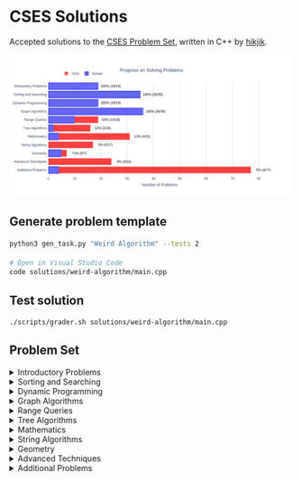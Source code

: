 # CSES Solutions

Accepted solutions to the [CSES Problem Set](https://cses.fi/problemset/), written in C++ by [hikjik](https://cses.fi/problemset/user/147386/).

<img title="Progress" alt="Progress" src="res/progress.webp">

## Generate problem template

```bash
python3 gen_task.py "Weird Algorithm" --tests 2

# Open in Visual Studio Code
code solutions/weird-algorithm/main.cpp
```

## Test solution

```bash
./scripts/grader.sh solutions/weird-algorithm/main.cpp
```

## Problem Set

<details>
<summary>Introductory Problems</summary>

### Introductory Problems

| №   | Name                                                          | Solution                                         |Tags|
| --- | ------------------------------------------------------------- | ------------------------------------------------ |-|
|  1. | [Weird Algorithm](https://cses.fi/problemset/task/1068)       | [C++](/solutions/weird-algorithm/main.cpp)       ||
|  2. | [Missing Number](https://cses.fi/problemset/task/1083)        | [C++](/solutions/missing-number/main.cpp)        ||
|  3. | [Repetitions](https://cses.fi/problemset/task/1069)           | [C++](/solutions/repetitions/main.cpp)           ||
|  4. | [Increasing Array](https://cses.fi/problemset/task/1094)      | [C++](/solutions/increasing-array/main.cpp)      ||
|  5. | [Permutations](https://cses.fi/problemset/task/1070)          | [C++](/solutions/permutations/main.cpp)          ||
|  6. | [Number Spiral](https://cses.fi/problemset/task/1071)         | [C++](/solutions/number-spiral/main.cpp)         ||
|  7. | [Two Knights](https://cses.fi/problemset/task/1072)           | [C++](/solutions/two-knights/main.cpp)           ||
|  8. | [Two Sets](https://cses.fi/problemset/task/1092)              | [C++](/solutions/two-sets/main.cpp)              ||
|  9. | [Bit Strings](https://cses.fi/problemset/task/1617)           | [C++](/solutions/bit-strings/main.cpp)           ||
| 10. | [Trailing Zeros](https://cses.fi/problemset/task/1618)        | [C++](/solutions/trailing-zeros/main.cpp)        ||
| 11. | [Coin Piles](https://cses.fi/problemset/task/1754)            | [C++](/solutions/coin-piles/main.cpp)            ||
| 12. | [Palindrome Reorder](https://cses.fi/problemset/task/1755)    | [C++](/solutions/palindrome-reorder/main.cpp)    ||
| 13. | [Gray Code](https://cses.fi/problemset/task/2205)             | [C++](/solutions/gray-code/main.cpp)             ||
| 14. | [Tower of Hanoi](https://cses.fi/problemset/task/2165)        | [C++](/solutions/tower-of-hanoi/main.cpp)        ||
| 15. | [Creating Strings](https://cses.fi/problemset/task/1622)      | [C++](/solutions/creating-strings/main.cpp)      ||
| 16. | [Apple Division](https://cses.fi/problemset/task/1623)        | [C++](/solutions/apple-division/main.cpp)        ||
| 17. | [Chessboard and Queens](https://cses.fi/problemset/task/1624) | [C++](/solutions/chessboard-and-queens/main.cpp) ||
| 18. | [Digit Queries](https://cses.fi/problemset/task/2431)         | [C++](/solutions/digit-queries/main.cpp)         ||
| 19. | [Grid Paths](https://cses.fi/problemset/task/1625)            | [C++](/solutions/grid-paths/main.cpp)            ||

</details>

<details>
<summary>Sorting and Searching</summary>

### Sorting and Searching

| №   | Name                                                             | Solution                                            |Tags|
| --- | ---------------------------------------------------------------- | --------------------------------------------------- |-|
| 20. | [Distinct Numbers](https://cses.fi/problemset/task/1621)         | [C++](/solutions/distinct-numbers/main.cpp)         ||
| 21. | [Apartments](https://cses.fi/problemset/task/1084)               | [C++](/solutions/apartments/main.cpp)               ||
| 22. | [Ferris Wheel](https://cses.fi/problemset/task/1090)             | [C++](/solutions/ferris-wheel/main.cpp)             ||
| 23. | [Concert Tickets](https://cses.fi/problemset/task/1091)          | [C++](/solutions/concert-tickets/main.cpp)          ||
| 24. | [Restaurant Customers](https://cses.fi/problemset/task/1619)     | [C++](/solutions/restaurant-customers/main.cpp)     ||
| 25. | [Movie Festival](https://cses.fi/problemset/task/1629)           | [C++](/solutions/movie-festival/main.cpp)           ||
| 26. | [Sum of Two Values](https://cses.fi/problemset/task/1640)        | [C++](/solutions/sum-of-two-values/main.cpp)        ||
| 27. | [Maximum Subarray Sum](https://cses.fi/problemset/task/1643)     | [C++](/solutions/maximum-subarray-sum/main.cpp)     ||
| 28. | [Stick Lengths](https://cses.fi/problemset/task/1074)            | [C++](/solutions/stick-lengths/main.cpp)            ||
| 29. | [Missing Coin Sum](https://cses.fi/problemset/task/2183)         | [C++](/solutions/missing-coin-sum/main.cpp)         ||
| 30. | [Collecting Numbers](https://cses.fi/problemset/task/2216)       | [C++](/solutions/collecting-numbers/main.cpp)       ||
| 31. | [Collecting Numbers II](https://cses.fi/problemset/task/2217)    | [C++](/solutions/collecting-numbers-ii/main.cpp)    ||
| 32. | [Playlist](https://cses.fi/problemset/task/1141)                 | [C++](/solutions/playlist/main.cpp)                 ||
| 33. | [Towers](https://cses.fi/problemset/task/1073)                   | [C++](/solutions/towers/main.cpp)                   ||
| 34. | [Traffic Lights](https://cses.fi/problemset/task/1163)           | [C++](/solutions/traffic-lights/main.cpp)           ||
| 35. | [Josephus Problem I](https://cses.fi/problemset/task/2162)       | [C++](/solutions/josephus-problem-i/main.cpp)       ||
| 36. | [Josephus Problem II](https://cses.fi/problemset/task/2163)      | [C++](/solutions/josephus-problem-ii/main.cpp)      ||
| 37. | [Nested Ranges Check](https://cses.fi/problemset/task/2168)      | [C++](/solutions/nested-ranges-check/main.cpp)      ||
| 38. | [Nested Ranges Count](https://cses.fi/problemset/task/2169)      | [C++](/solutions/nested-ranges-count/main.cpp)      ||
| 39. | [Room Allocation](https://cses.fi/problemset/task/1164)          | [C++](/solutions/room-allocation/main.cpp)          ||
| 40. | [Factory Machines](https://cses.fi/problemset/task/1620)         | [C++](/solutions/factory-machines/main.cpp)         ||
| 41. | [Tasks and Deadlines](https://cses.fi/problemset/task/1630)      | [C++](/solutions/tasks-and-deadlines/main.cpp)      ||
| 42. | [Reading Books](https://cses.fi/problemset/task/1631)            | [C++](/solutions/reading-books/main.cpp)            ||
| 43. | [Sum of Three Values](https://cses.fi/problemset/task/1641)      | [C++](/solutions/sum-of-three-values/main.cpp)      ||
| 44. | [Sum of Four Values](https://cses.fi/problemset/task/1642)       | [C++](/solutions/sum-of-four-values/main.cpp)       ||
| 45. | [Nearest Smaller Values](https://cses.fi/problemset/task/1645)   | [C++](/solutions/nearest-smaller-values/main.cpp)   ||
| 46. | [Subarray Sums I](https://cses.fi/problemset/task/1660)          | [C++](/solutions/subarray-sums-i/main.cpp)          ||
| 47. | [Subarray Sums II](https://cses.fi/problemset/task/1661)         | [C++](/solutions/subarray-sums-ii/main.cpp)         ||
| 48. | [Subarray Divisibility](https://cses.fi/problemset/task/1662)    | [C++](/solutions/subarray-divisibility/main.cpp)    ||
| 49. | [Subarray Distinct Values](https://cses.fi/problemset/task/2428) | [C++](/solutions/subarray-distinct-values/main.cpp) ||
| 50. | [Array Division](https://cses.fi/problemset/task/1085)           | [C++](/solutions/array-division/main.cpp)           ||
| 51. | [Sliding Median](https://cses.fi/problemset/task/1076)           | [C++](/solutions/sliding-median/main.cpp)           ||
| 52. | [Sliding Cost](https://cses.fi/problemset/task/1077)             | [C++](/solutions/sliding-cost/main.cpp)             ||
| 53. | [Movie Festival II](https://cses.fi/problemset/task/1632)        | [C++](/solutions/movie-festival-ii/main.cpp)        ||
| 54. | [Maximum Subarray Sum II](https://cses.fi/problemset/task/1644)  | [C++](/solutions/maximum-subarray-sum-ii/main.cpp)  ||

</details>

<details>
<summary>Dynamic Programming</summary>

### Dynamic Programming

| №   | Name                                                           | Solution                                          |Tags|
| --- | -------------------------------------------------------------- | ------------------------------------------------- |-|
| 55. | [Dice Combinations](https://cses.fi/problemset/task/1633/)     | [C++](/solutions/dice-combinations/main.cpp)      ||
| 56. | [Minimizing Coins](https://cses.fi/problemset/task/1634)       | [C++](/solutions/minimizing-coins/main.cpp)       ||
| 57. | [Coin Combinations I](https://cses.fi/problemset/task/1635)    | [C++](/solutions/coin-combinations-i/main.cpp)    ||
| 58. | [Coin Combinations II](https://cses.fi/problemset/task/1636)   | [C++](/solutions/coin-combinations-ii/main.cpp)   ||
| 59. | [Removing Digits](https://cses.fi/problemset/task/1637)        | [C++](/solutions/removing-digits/main.cpp)        ||
| 60. | [Grid Paths](https://cses.fi/problemset/task/1638)             | [C++](/solutions/grid-paths-ii/main.cpp)          ||
| 61. | [Book Shop](https://cses.fi/problemset/task/1158)              | [C++](/solutions/book-shop/main.cpp)              ||
| 62. | [Array Description](https://cses.fi/problemset/task/1746)      | [C++](/solutions/array-description/main.cpp)      ||
| 63. | [Counting Towers](https://cses.fi/problemset/task/2413)        | [C++](/solutions/counting-towers/main.cpp)        ||
| 64. | [Edit Distance](https://cses.fi/problemset/task/1639)          | [C++](/solutions/edit-distance/main.cpp)          ||
| 65. | [Rectangle Cutting](https://cses.fi/problemset/task/1744)      | [C++](/solutions/rectangle-cutting/main.cpp)      ||
| 66. | [Money Sums](https://cses.fi/problemset/task/1745)             | [C++](/solutions/money-sums/main.cpp)             ||
| 67. | [Removal Game](https://cses.fi/problemset/task/1097)           | [C++](/solutions/removal-game/main.cpp)           ||
| 68. | [Two Sets II](https://cses.fi/problemset/task/1093)            | [C++](/solutions/two-sets-ii/main.cpp)            ||
| 69. | [Increasing Subsequence](https://cses.fi/problemset/task/1145) | [C++](/solutions/increasing-subsequence/main.cpp) ||
| 70. | [Projects](https://cses.fi/problemset/task/1140)               | [C++](/solutions/projects/main.cpp)               ||
| 71. | [Elevator Rides](https://cses.fi/problemset/task/1653)         | [C++](/solutions/elevator-rides/main.cpp)         ||
| 72. | [Counting Tilings](https://cses.fi/problemset/task/2181)       | [C++](/solutions/counting-tilings/main.cpp)       ||
| 73. | [Counting Numbers](https://cses.fi/problemset/task/2220)       | [C++](/solutions/counting-numbers/main.cpp)       ||

</details>

<details>
<summary>Graph Algorithms</summary>

### Graph Algorithms

| №    | Name                                                          | Solution                                        | Tags                                                                                     |
| ---- | ------------------------------------------------------------- | ----------------------------------------------- | :--------------------------------------------------------------------------------------- |
|  74. | [Counting Rooms](https://cses.fi/problemset/task/1192/)       | [C++](/solutions/counting-rooms/main.cpp)       | DFS on a Grid<br/>Flood Fill<br/>Count Connected Components                              |
|  75. | [Labyrinth](https://cses.fi/problemset/task/1193/)            | [C++](/solutions/labyrinth/main.cpp)            | BFS on a Grid<br/>Shortest Path (by number of edges)                                     |
|  76. | [Building Roads](https://cses.fi/problemset/task/1666/)       | [C++](/solutions/building-roads/main.cpp)       | DFS for Undirected Graph<br/>Min Number of Edges to Connect Graph                        |
|  77. | [Message Route](https://cses.fi/problemset/task/1667/)        | [C++](/solutions/message-route/main.cpp)        | BFS for Undirected Graph<br/>Shortest Path (by number of edges)                          |
|  78. | [Building Teams](https://cses.fi/problemset/task/1668/)       | [C++](/solutions/building-teams/main.cpp)       | BFS for Undirected Graph<br/>Bipartite graph                                             |
|  79. | [Round Trip](https://cses.fi/problemset/task/1669/)           | [C++](/solutions/round-trip/main.cpp)           | DFS for Undirected Graph<br/>Cycle Retrieval                                             |
|  80. | [Monsters](https://cses.fi/problemset/task/1194/)             | [C++](/solutions/monsters/main.cpp)             | Multi Source BFS on a Grid                                                               |
|  81. | [Shortest Routes I](https://cses.fi/problemset/task/1671/)    | [C++](/solutions/shortest-routes-i/main.cpp)    | Shortest Paths in a Directed Graph<br/>Dijkstra’s Algorithm                              |
|  82. | [Shortest Routes II](https://cses.fi/problemset/task/1672/)   | [C++](/solutions/shortest-routes-ii/main.cpp)   | All-Pairs Shortest Paths in an Undirected Graph<br/>Floyd Warshall Algorithm             |
|  83. | [High Score](https://cses.fi/problemset/task/1673/)           | [C++](/solutions/high-score/main.cpp)           | Shortest Paths in a Directed Graph<br/>Negative weight edges</br> Bellman Ford Algorithm |
|  84. | [Flight Discount](https://cses.fi/problemset/task/1195/)      | [C++](/solutions/flight-discount/main.cpp)      | Shortest Paths in a Directed Graph<br/>Modified Dijkstra’s Algorithm                     |
|  85. | [Cycle Finding](https://cses.fi/problemset/task/1197/)        | [C++](/solutions/cycle-finding/main.cpp)        | Retrieve Negative Cycle in a Directed Graph<br/>Bellman-Ford Algorithm                   |
|  86. | [Flight Routes](https://cses.fi/problemset/task/1196/)        | [C++](/solutions/flight-routes/main.cpp)        | K-Shortest Paths in a Directed Graph<br/>Modified Dijkstra’s Algorithm                   |
|  87. | [Round Trip II](https://cses.fi/problemset/task/1678/)        | [C++](/solutions/round-trip-ii/main.cpp)        | DFS for Directed Graph<br/>Cycle Retrieval                                               |
|  88. | [Course Schedule](https://cses.fi/problemset/task/1679/)      | [C++](/solutions/course-schedule/main.cpp)      | Topological Sort<br/>Kahn's Algorithm                                                    |
|  89. | [Longest Flight Route](https://cses.fi/problemset/task/1680/) | [C++](/solutions/longest-flight-route/main.cpp) | Topological Sort<br/>Kahn's Algorithm<br/>Dynamic Programming                            |
|  90. | [Game Routes](https://cses.fi/problemset/task/1681/)          | [C++](/solutions/game-routes/main.cpp)          | Topological Sort<br/>Kahn's Algorithm<br/>Dynamic programming                            |
|  91. | [Investigation](https://cses.fi/problemset/task/1202/)        | [C++](/solutions/investigation/main.cpp)        | Shortest Paths in a Directed Graph<br/>Modified Dijkstra’s Algorithm                     |
|  92. | [Planets Queries I](https://cses.fi/problemset/task/1750/)    | [C++](/solutions/planets-queries-i/main.cpp)    | Functional Graph                                                                         |
|  93. | [Planets Queries II](https://cses.fi/problemset/task/1160/)   | [C++](/solutions/planets-queries-ii/main.cpp)   | Functional Graph<br/>DFS for Directed Graph                                              |
|  94. | [Planets Cycles](https://cses.fi/problemset/task/1751/)       | [C++](/solutions/planets-cycles/main.cpp)       | Functional Graph<br/>DFS for Directed Graph                                              |
|  95. | [Road Reparation](https://cses.fi/problemset/task/1675/)      | [C++](/solutions/road-reparation/main.cpp)      | Disjoint Sets Union                                                                      |
|  96. | [Road Construction](https://cses.fi/problemset/task/1676/)    | [C++](/solutions/road-construction/main.cpp)    | Disjoint Sets Union                                                                      |
|  97. | [Flight Routes Check](https://cses.fi/problemset/task/1682/)  | [C++](/solutions/flight-routes-check/main.cpp)  | DFS for Directed Graph<br/>Check if a Graph is Strongly Connected                        |
|  98. | [Planets and Kingdoms](https://cses.fi/problemset/task/1683/) | [C++](/solutions/planets-and-kingdoms/main.cpp) | Strongly Connected Component<br/>Kosaraju's algorithm                                    |
|  99. | [Giant Pizza](https://cses.fi/problemset/task/1684/)          | [C++](/solutions/giant-pizza/main.cpp)          | 2SAT<br/>Strongly Connected Component<br/>Kosaraju's algorithm<br/>Topological Sort      |
| 100. | [Coin Collector](https://cses.fi/problemset/task/1686/)       | [C++](/solutions/coin-collector/main.cpp)       | Strongly Connected Component<br/>Kosaraju's algorithm<br/>Condensation graph             |
| 101. | [Mail Delivery](https://cses.fi/problemset/task/1691/)        | [C++](/solutions/mail-delivery/main.cpp)        | Eulerian Circuit                                                                         |
| 102. | [De Bruijn Sequence](https://cses.fi/problemset/task/1692/)   | [C++](/solutions/de-bruijn-sequence/main.cpp)   | Eulerian Circuit<br/>Bit Manipulation                                                    |
| 103. | [Teleporters Path](https://cses.fi/problemset/task/1693/)     | [C++](/solutions/teleporters-path/main.cpp)     | Eulerian Path                                                                            |
| 104. | [Hamiltonian Flights](https://cses.fi/problemset/task/1690/)  | [C++](/solutions/hamiltonian-flights/main.cpp)  | Hamiltonian Path<br/>Bitmasking and Dynamic Programming                                  |
| 105. | [Knight's Tour](https://cses.fi/problemset/task/1689/)        | [C++](/solutions/knights-tour/main.cpp)         | Hamiltonian Path<br/>Backtracking with Warnsdorff's heuristic                            |
| 106. | [Download Speed](https://cses.fi/problemset/task/1694/)       | [C++](/solutions/download-speed/main.cpp)       | Max Flow</br>Dinic's Algorithm                                                      |
| 107. | [Police Chase](https://cses.fi/problemset/task/1695/)         | [C++](/solutions/police-chase/main.cpp)         | Max Flow</br>Minimum Cut</br>Edmonds Karp Algorithm                                      |
| 108. | [School Dance](https://cses.fi/problemset/task/1696/)         | [C++](/solutions/school-dance/main.cpp)         | Max Flow</br>Bipartite Matching</br>Edmonds Karp Algorithm                               |
| 109. | [Distinct Routes](https://cses.fi/problemset/task/1711/)      | [C++](/solutions/distinct-routes/main.cpp)      | Max Flow</br>Edge Disjoint Paths</br>Edmonds Karp Algorithm                              |

</details>

<details>
<summary>Range Queries</summary>

### Range Queries

| №    | Name                                                                  | Solution                                                 | Tags          |
| ---- | --------------------------------------------------------------------- | -------------------------------------------------------- | :------------ |
| 110. | [Static Range Sum Queries](https://cses.fi/problemset/task/1646)      | [C++](/solutions/static-range-sum-queries/main.cpp)      | Prefix Sum    |
| 111. | [Static Range Minimum Queries](https://cses.fi/problemset/task/1647)  | [C++](/solutions/static-range-minimum-queries/main.cpp)  | Sparse Table  |
| 112. | [Dynamic Range Sum Queries](https://cses.fi/problemset/task/1648)     | [C++](/solutions/dynamic-range-sum-queries/main.cpp)     | Fenwick Tree  |
| 113. | [Dynamic Range Minimum Queries](https://cses.fi/problemset/task/1649) | [C++](/solutions/dynamic-range-minimum-queries/main.cpp) | Segment Tree  |
| 114. | [Range Xor Queries](https://cses.fi/problemset/task/1650)             | [C++](/solutions/range-xor-queries/main.cpp)             | Prefix Sum    |
| 115. | [Range Update Queries](https://cses.fi/problemset/task/1651)          | [C++](/solutions/range-update-queries/main.cpp)          | Segment Tree  |
| 116. | [Forest Queries](https://cses.fi/problemset/task/1652)                | [C++](/solutions/forest-queries/main.cpp)                | Prefix Sum 2D |
| 117. | [Hotel Queries](https://cses.fi/problemset/task/1143)                 | [C++](/solutions/hotel-queries/main.cpp)                 | Segment Tree  |
| 118. | [List Removals](https://cses.fi/problemset/task/1749)                 | [C++](/solutions/list-removals/main.cpp)                 | Ordered Set   |
| 119. | [Salary Queries](https://cses.fi/problemset/task/1144)                | [C++](/solutions/salary-queries/main.cpp)                | Ordered Set   |
| 120. | [Prefix Sum Queries](https://cses.fi/problemset/task/2166)            | ||
| 121. | [Pizzeria Queries](https://cses.fi/problemset/task/2206)              | ||
| 122. | [Subarray Sum Queries](https://cses.fi/problemset/task/1190)          | ||
| 123. | [Distinct Values Queries](https://cses.fi/problemset/task/1734)       | ||
| 124. | [Increasing Array Queries](https://cses.fi/problemset/task/2416)      | ||
| 125. | [Forest Queries II](https://cses.fi/problemset/task/1739)             | ||
| 126. | [Range Updates and Sums](https://cses.fi/problemset/task/1735)        | ||
| 127. | [Polynomial Queries](https://cses.fi/problemset/task/1736)            | ||
| 128. | [Range Queries and Copies](https://cses.fi/problemset/task/1737)      | ||

</details>

<details>
<summary>Tree Algorithms</summary>

### Tree Algorithms

| №    | Name                                                          | Solution                                 | Tags                        |
| ---- | ------------------------------------------------------------- | ---------------------------------------- | --------------------------- |
| 129. | [Subordinates](https://cses.fi/problemset/task/1674)          | [C++](/solutions/subordinates/main.cpp)  | DFS<br/>Dynamic Programming |
| 130. | [Tree Matching](https://cses.fi/problemset/task/1130)         | [C++](/solutions/tree-matching/main.cpp) | DFS<br/>Greedy              |
| 131. | [Tree Diameter](https://cses.fi/problemset/task/1131)         |||
| 132. | [Tree Distances I](https://cses.fi/problemset/task/1132)      |||
| 133. | [Tree Distances II](https://cses.fi/problemset/task/1133)     |||
| 134. | [Company Queries I](https://cses.fi/problemset/task/1687)     |||
| 135. | [Company Queries II](https://cses.fi/problemset/task/1688)    |||
| 136. | [Distance Queries](https://cses.fi/problemset/task/1135)      |||
| 137. | [Counting Paths](https://cses.fi/problemset/task/1136)        |||
| 138. | [Subtree Queries](https://cses.fi/problemset/task/1137)       |||
| 139. | [Path Queries](https://cses.fi/problemset/task/1138)          |||
| 140. | [Path Queries II](https://cses.fi/problemset/task/2134)       |||
| 141. | [Distinct Colors](https://cses.fi/problemset/task/1139)       |||
| 142. | [Finding a Centroid](https://cses.fi/problemset/task/2079)    |||
| 143. | [Fixed-Length Paths I](https://cses.fi/problemset/task/2080)  |||
| 144. | [Fixed-Length Paths II](https://cses.fi/problemset/task/2081) |||

</details>

<details>
<summary>Mathematics</summary>

### Mathematics

| №    | Name                                                           | Solution                                     | Tags |
| ---- | -------------------------------------------------------------- | -------------------------------------------- |-|
| 145. | [Josephus Queries](https://cses.fi/problemset/task/2164)       |||
| 146. | [Exponentiation](https://cses.fi/problemset/task/1095)         | [C++](/solutions/exponentiation/main.cpp)    ||
| 147. | [Exponentiation II](https://cses.fi/problemset/task/1712)      | [C++](/solutions/exponentiation-ii/main.cpp) ||
| 148. | [Counting Divisors](https://cses.fi/problemset/task/1713)      | [C++](/solutions/counting-divisors/main.cpp) ||
| 149. | [Common Divisors](https://cses.fi/problemset/task/1081)        | [C++](/solutions/common-divisors/main.cpp)   ||
| 150. | [Sum of Divisors](https://cses.fi/problemset/task/1082)        |||
| 151. | [Divisor Analysis](https://cses.fi/problemset/task/2182)       |||
| 152. | [Prime Multiples](https://cses.fi/problemset/task/2185)        |||
| 153. | [Counting Coprime Pairs](https://cses.fi/problemset/task/2417) |||
| 154. | [Binomial Coefficients](https://cses.fi/problemset/task/1079)  |||
| 155. | [Creating Strings II](https://cses.fi/problemset/task/1715)    |||
| 156. | [Distributing Apples](https://cses.fi/problemset/task/1716)    |||
| 157. | [Christmas Party](https://cses.fi/problemset/task/1717)        |||
| 158. | [Bracket Sequences I](https://cses.fi/problemset/task/2064)    |||
| 159. | [Bracket Sequences II](https://cses.fi/problemset/task/2187)   |||
| 160. | [Counting Necklaces](https://cses.fi/problemset/task/2209)     |||
| 161. | [Counting Grids](https://cses.fi/problemset/task/2210)         |||
| 162. | [Fibonacci Numbers](https://cses.fi/problemset/task/1722)      |||
| 163. | [Throwing Dice](https://cses.fi/problemset/task/1096)          |||
| 164. | [Graph Paths I](https://cses.fi/problemset/task/1723)          |||
| 165. | [Graph Paths II](https://cses.fi/problemset/task/1724)         |||
| 166. | [Dice Probability](https://cses.fi/problemset/task/1725)       |||
| 167. | [Moving Robots](https://cses.fi/problemset/task/1726)          |||
| 168. | [Candy Lottery](https://cses.fi/problemset/task/1727)          |||
| 169. | [Inversion Probability](https://cses.fi/problemset/task/1728)  |||
| 170. | [Stick Game](https://cses.fi/problemset/task/1729)             |||
| 171. | [Nim Game I](https://cses.fi/problemset/task/1730)             |||
| 172. | [Nim Game II](https://cses.fi/problemset/task/1098)            |||
| 173. | [Stair Game](https://cses.fi/problemset/task/1099)             |||
| 174. | [Grundy's Game](https://cses.fi/problemset/task/2207)          |||
| 175. | [Another Game](https://cses.fi/problemset/task/2208)           |||

</details>

<details>
<summary>String Algorithms</summary>

### String Algorithms

| №    | Name                                                           | Solution                                      | Tags                      |
| ---- | -------------------------------------------------------------- | --------------------------------------------- | ------------------------- |
| 176. | [Word Combinations](https://cses.fi/problemset/task/1731)      | [C++](/solutions/word-combinations/main.cpp)  | Trie<br/>DP               |
| 177. | [String Matching](https://cses.fi/problemset/task/1753)        | [C++](/solutions/string-matching/main.cpp)    | KMP                       |
| 178. | [Finding Borders](https://cses.fi/problemset/task/1732)        | [C++](/solutions/finding-borders/main.cpp)    | Z-Function                |
| 179. | [Finding Periods](https://cses.fi/problemset/task/1733)        | [C++](/solutions/finding-periods/main.cpp)    | Z-Function                |
| 180. | [Minimal Rotation](https://cses.fi/problemset/task/1110)       |||
| 181. | [Longest Palindrome](https://cses.fi/problemset/task/1111)     | [C++](/solutions/longest-palindrome/main.cpp) | Manacher's Algorithm      |
| 182. | [Required Substring](https://cses.fi/problemset/task/1112)     |||
| 183. | [Palindrome Queries](https://cses.fi/problemset/task/2420)     |||
| 184. | [Finding Patterns](https://cses.fi/problemset/task/2102)       |||
| 185. | [Counting Patterns](https://cses.fi/problemset/task/2103)      |||
| 186. | [Pattern Positions](https://cses.fi/problemset/task/2104)      |||
| 187. | [Distinct Substrings](https://cses.fi/problemset/task/2105)    |||
| 188. | [Repeating Substring](https://cses.fi/problemset/task/2106)    |||
| 189. | [String Functions](https://cses.fi/problemset/task/2107)       | [C++](/solutions/string-functions/main.cpp)   | P-function<br/>Z-Function |
| 190. | [Substring Order I](https://cses.fi/problemset/task/2108)      |||
| 191. | [Substring Order II](https://cses.fi/problemset/task/2109)     |||
| 192. | [Substring Distribution](https://cses.fi/problemset/task/2110) |||

</details>

<details>
<summary>Geometry</summary>

### Geometry

| №    | Name                                                               | Solution                                             | Tags |
| ---- | ------------------------------------------------------------------ | ---------------------------------------------------- |-|
| 193. | [Point Location Test](https://cses.fi/problemset/task/2189)        | [C++](/solutions/point-location-test/main.cpp)       ||
| 194. | [Line Segment Intersection](https://cses.fi/problemset/task/2190)  | [C++](/solutions/line-segment-intersection/main.cpp) ||
| 195. | [Polygon Area](https://cses.fi/problemset/task/2191)               | [C++](/solutions/polygon-area/main.cpp)              ||
| 196. | [Point in Polygon](https://cses.fi/problemset/task/2192)           | [C++](/solutions/point-in-polygon/main.cpp)          ||
| 197. | [Polygon Lattice Points](https://cses.fi/problemset/task/2193)     | [C++](/solutions/polygon-lattice-points/main.cpp)    ||
| 198. | [Minimum Euclidean Distance](https://cses.fi/problemset/task/2194) |||
| 199. | [Convex Hull](https://cses.fi/problemset/task/2195)                |||

</details>

<details>
<summary>Advanced Techniques</summary>

### Advanced Techniques

| №    | Name                                                         | Solution | Tags |
| ---- | ------------------------------------------------------------ | -------- |-|
| 200. | [Meet in the Middle](https://cses.fi/problemset/task/1628)   |||
| 201. | [Hamming Distance](https://cses.fi/problemset/task/2136)     |||
| 202. | [Beautiful Subgrids](https://cses.fi/problemset/task/2137)   |||
| 203. | [Reachable Nodes](https://cses.fi/problemset/task/2138)      |||
| 204. | [Reachability Queries](https://cses.fi/problemset/task/2143) |||
| 205. | [Cut and Paste](https://cses.fi/problemset/task/2072)        |||
| 206. | [Substring Reversals](https://cses.fi/problemset/task/2073)  |||
| 207. | [Reversals and Sums](https://cses.fi/problemset/task/2074)   |||
| 208. | [Necessary Roads](https://cses.fi/problemset/task/2076)      |||
| 209. | [Necessary Cities](https://cses.fi/problemset/task/2077)     |||
| 210. | [Eulerian Subgraphs](https://cses.fi/problemset/task/2078)   |||
| 211. | [Monster Game I](https://cses.fi/problemset/task/2084)       |||
| 212. | [Monster Game II](https://cses.fi/problemset/task/2085)      |||
| 213. | [Subarray Squares](https://cses.fi/problemset/task/2086)     |||
| 214. | [Houses and Schools](https://cses.fi/problemset/task/2087)   |||
| 215. | [Knuth Division](https://cses.fi/problemset/task/2088)       |||
| 216. | [Apples and Bananas](https://cses.fi/problemset/task/2111)   |||
| 217. | [One Bit Positions](https://cses.fi/problemset/task/2112)    |||
| 218. | [Signal Processing](https://cses.fi/problemset/task/2113)    |||
| 219. | [New Roads Queries](https://cses.fi/problemset/task/2101)    |||
| 220. | [Dynamic Connectivity](https://cses.fi/problemset/task/2133) |||
| 221. | [Parcel Delivery](https://cses.fi/problemset/task/2121)      |||
| 222. | [Task Assignment](https://cses.fi/problemset/task/2129)      |||
| 223. | [Distinct Routes II](https://cses.fi/problemset/task/2130)   |||

</details>

<details>
<summary>Additional Problems</summary>

### Additional Problems

| №    | Name                                                                  | Solution                                        | Tags |
| ---- | --------------------------------------------------------------------- | ----------------------------------------------- |-|
| 224. | [Shortest Subsequence](https://cses.fi/problemset/task/1087)          |||
| 225. | [Counting Bits](https://cses.fi/problemset/task/1146)                 |||
| 226. | [Swap Game](https://cses.fi/problemset/task/1670)                     | [C++](/solutions/swap-game/main.cpp)            ||
| 227. | [Prüfer Code](https://cses.fi/problemset/task/1134)                   | [C++](/solutions/prufer-code/main.cpp)          ||
| 228. | [Acyclic Graph Edges](https://cses.fi/problemset/task/1756)           |||
| 229. | [Strongly Connected Edges](https://cses.fi/problemset/task/2177)      |||
| 230. | [Even Outdegree Edges](https://cses.fi/problemset/task/2179)          |||
| 231. | [Multiplication Table](https://cses.fi/problemset/task/2422)          | [C++](/solutions/multiplication-table/main.cpp) ||
| 232. | [Advertisement](https://cses.fi/problemset/task/1142)                 |||
| 233. | [Special Substrings](https://cses.fi/problemset/task/2186)            |||
| 234. | [Permutation Inversions](https://cses.fi/problemset/task/2229)        |||
| 235. | [Maximum Xor Subarray](https://cses.fi/problemset/task/1655)          |||
| 236. | [Movie Festival Queries](https://cses.fi/problemset/task/1664)        |||
| 237. | [Chess Tournament](https://cses.fi/problemset/task/1697)              |||
| 238. | [Tree Traversals](https://cses.fi/problemset/task/1702)               |||
| 239. | [Network Renovation](https://cses.fi/problemset/task/1704)            |||
| 240. | [Graph Girth](https://cses.fi/problemset/task/1707)                   |||
| 241. | [Intersection Points](https://cses.fi/problemset/task/1740)           |||
| 242. | [Inverse Inversions](https://cses.fi/problemset/task/2214)            |||
| 243. | [Monotone Subsequences](https://cses.fi/problemset/task/2215)         |||
| 244. | [String Reorder](https://cses.fi/problemset/task/1743)                |||
| 245. | [Stack Weights](https://cses.fi/problemset/task/2425)                 |||
| 246. | [Pyramid Array](https://cses.fi/problemset/task/1747)                 |||
| 247. | [Increasing Subsequence II](https://cses.fi/problemset/task/1748)     |||
| 248. | [String Removals](https://cses.fi/problemset/task/1149)               |||
| 249. | [Bit Inversions](https://cses.fi/problemset/task/1188)                |||
| 250. | [Xor Pyramid](https://cses.fi/problemset/task/2419)                   |||
| 251. | [Writing Numbers](https://cses.fi/problemset/task/1086)               |||
| 252. | [String Transform](https://cses.fi/problemset/task/1113)              |||
| 253. | [Letter Pair Move Game](https://cses.fi/problemset/task/2427)         |||
| 254. | [Maximum Building I](https://cses.fi/problemset/task/1147)            |||
| 255. | [Sorting Methods](https://cses.fi/problemset/task/1162)               |||
| 256. | [Cyclic Array](https://cses.fi/problemset/task/1191)                  |||
| 257. | [List of Sums](https://cses.fi/problemset/task/2414)                  |||
| 258. | [Increasing Array II](https://cses.fi/problemset/task/2132)           |||
| 259. | [Food Division](https://cses.fi/problemset/task/1189)                 |||
| 260. | [Bit Problem](https://cses.fi/problemset/task/1654)                   |||
| 261. | [Swap Round Sorting](https://cses.fi/problemset/task/1698)            |||
| 262. | [Binary Subsequences](https://cses.fi/problemset/task/2430)           |||
| 263. | [Tree Isomorphism I](https://cses.fi/problemset/task/1700)            |||
| 264. | [Counting Sequences](https://cses.fi/problemset/task/2228)            |||
| 265. | [Critical Cities](https://cses.fi/problemset/task/1703)               |||
| 266. | [School Excursion](https://cses.fi/problemset/task/1706)              |||
| 267. | [Coin Grid](https://cses.fi/problemset/task/1709)                     |||
| 268. | [Robot Path](https://cses.fi/problemset/task/1742)                    |||
| 269. | [Programmers and Artists](https://cses.fi/problemset/task/2426)       |||
| 270. | [Course Schedule II](https://cses.fi/problemset/task/1757)            |||
| 271. | [Removing Digits II](https://cses.fi/problemset/task/2174)            |||
| 272. | [Coin Arrangement](https://cses.fi/problemset/task/2180)              |||
| 273. | [Counting Bishops](https://cses.fi/problemset/task/2176)              |||
| 274. | [Grid Puzzle I](https://cses.fi/problemset/task/2432)                 |||
| 275. | [Grid Puzzle II](https://cses.fi/problemset/task/2131)                |||
| 276. | [Empty String](https://cses.fi/problemset/task/1080)                  |||
| 277. | [Grid Paths](https://cses.fi/problemset/task/1078)                    |||
| 278. | [Bit Substrings](https://cses.fi/problemset/task/2115)                |||
| 279. | [Reversal Sorting](https://cses.fi/problemset/task/2075)              |||
| 280. | [Counting Reorders](https://cses.fi/problemset/task/2421)             |||
| 281. | [Book Shop II](https://cses.fi/problemset/task/1159)                  |||
| 282. | [Network Breakdown](https://cses.fi/problemset/task/1677)             |||
| 283. | [Visiting Cities](https://cses.fi/problemset/task/1203)               |||
| 284. | [Missing Coin Sum Queries](https://cses.fi/problemset/task/2184)      |||
| 285. | [Number Grid](https://cses.fi/problemset/task/1157)                   |||
| 286. | [Maximum Building II](https://cses.fi/problemset/task/1148)           |||
| 287. | [Filling Trominos](https://cses.fi/problemset/task/2423)              |||
| 288. | [Stick Divisions](https://cses.fi/problemset/task/1161)               | [C++](/solutions/stick-divisions/main.cpp)   ||
| 289. | [Coding Company](https://cses.fi/problemset/task/1665)                |||
| 290. | [Flight Route Requests](https://cses.fi/problemset/task/1699)         |||
| 291. | [Two Stacks Sorting](https://cses.fi/problemset/task/2402)            |||
| 292. | [Tree Isomorphism II](https://cses.fi/problemset/task/1701)           |||
| 293. | [Forbidden Cities](https://cses.fi/problemset/task/1705)              |||
| 294. | [Area of Rectangles](https://cses.fi/problemset/task/1741)            |||
| 295. | [Grid Completion](https://cses.fi/problemset/task/2429)               |||
| 296. | [Creating Offices](https://cses.fi/problemset/task/1752)              |||
| 297. | [Permutations II](https://cses.fi/problemset/task/1075)               |||
| 298. | [Functional Graph Distribution](https://cses.fi/problemset/task/2415) |||
| 299. | [New Flight Routes](https://cses.fi/problemset/task/1685)             |||
| 300. | [Grid Path Construction](https://cses.fi/problemset/task/2418)        |||

</details>
